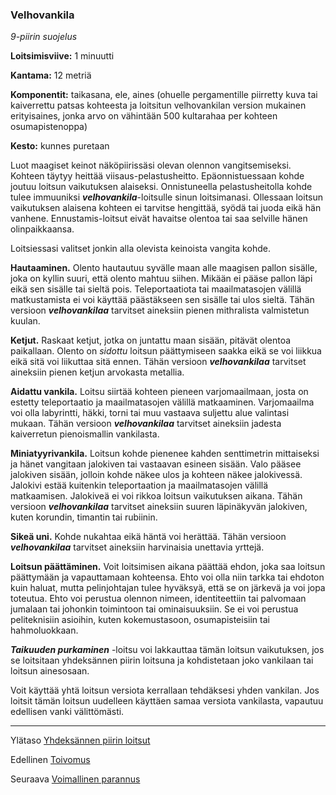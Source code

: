 ### Velhovankila

*9-piirin suojelus*

**Loitsimisviive:** 1 minuutti

**Kantama:** 12 metriä

**Komponentit:** taikasana, ele, aines (ohuelle pergamentille piirretty kuva tai kaiverrettu patsas kohteesta ja loitsitun velhovankilan version mukainen erityisaines, jonka arvo on vähintään 500 kultarahaa per kohteen osumapistenoppa)

**Kesto:** kunnes puretaan

Luot maagiset keinot näköpiirissäsi olevan olennon vangitsemiseksi. Kohteen täytyy heittää viisaus-pelastusheitto. Epäonnistuessaan kohde joutuu loitsun vaikutuksen alaiseksi. Onnistuneella pelastusheitolla kohde tulee immuuniksi ***velhovankila***-loitsulle sinun loitsimanasi. Ollessaan loitsun vaikutuksen alaisena kohteen ei tarvitse hengittää, syödä tai juoda eikä hän vanhene. Ennustamis-loitsut eivät havaitse olentoa tai saa selville hänen olinpaikkaansa.

Loitsiessasi valitset jonkin alla olevista keinoista vangita kohde.

**Hautaaminen.** Olento hautautuu syvälle maan alle maagisen pallon sisälle, joka on kyllin suuri, että olento mahtuu siihen. Mikään ei pääse pallon läpi eikä sen sisälle tai sieltä pois. Teleportaatiota tai maailmatasojen välillä matkustamista ei voi käyttää päästäkseen sen sisälle tai ulos sieltä. Tähän versioon ***velhovankilaa*** tarvitset aineksiin pienen mithralista valmistetun kuulan.

**Ketjut.** Raskaat ketjut, jotka on juntattu maan sisään, pitävät olentoa paikallaan. Olento on *sidottu* loitsun päättymiseen saakka eikä se voi liikkua eikä sitä voi liikuttaa sitä ennen. Tähän versioon ***velhovankilaa*** tarvitset aineksiin pienen ketjun arvokasta metallia.

**Aidattu vankila.** Loitsu siirtää kohteen pieneen varjomaailmaan, josta on estetty teleportaatio ja maailmatasojen välillä matkaaminen. Varjomaailma voi olla labyrintti, häkki, torni tai muu vastaava suljettu alue valintasi mukaan. Tähän versioon ***velhovankilaa*** tarvitset aineksiin jadesta kaiverretun pienoismallin vankilasta.

**Miniatyyrivankila.** Loitsun kohde pienenee kahden senttimetrin mittaiseksi ja hänet vangitaan jalokiven tai vastaavan esineen sisään. Valo pääsee jalokiven sisään, jolloin kohde näkee ulos ja kohteen näkee jalokivessä. Jalokivi estää kuitenkin teleportaation ja maailmatasojen välillä matkaamisen. Jalokiveä ei voi rikkoa loitsun vaikutuksen aikana. Tähän versioon ***velhovankilaa*** tarvitset aineksiin suuren läpinäkyvän jalokiven, kuten korundin, timantin tai rubiinin.

**Sikeä uni.** Kohde nukahtaa eikä häntä voi herättää. Tähän versioon ***velhovankilaa*** tarvitset aineksiin harvinaisia unettavia yrttejä.

**Loitsun päättäminen.** Voit loitsimisen aikana päättää ehdon, joka saa loitsun päättymään ja vapauttamaan kohteensa. Ehto voi olla niin tarkka tai ehdoton kuin haluat, mutta pelinjohtajan tulee hyväksyä, että se on järkevä ja voi jopa toteutua. Ehto voi perustua olennon nimeen, identiteettiin tai palvomaan jumalaan tai johonkin toimintoon tai ominaisuuksiin. Se ei voi perustua peliteknisiin asioihin, kuten kokemustasoon, osumapisteisiin tai hahmoluokkaan.

***Taikuuden purkaminen*** -loitsu voi lakkauttaa tämän loitsun vaikutuksen, jos se loitsitaan yhdeksännen piirin loitsuna ja kohdistetaan joko vankilaan tai loitsun ainesosaan.

Voit käyttää yhtä loitsun versiota kerrallaan tehdäksesi yhden vankilan. Jos loitsit tämän loitsun uudelleen käyttäen samaa versiota vankilasta, vapautuu edellisen vanki välittömästi.

---

Ylätaso [Yhdeksännen piirin loitsut](9_piirin_loitsut)

Edellinen [Toivomus](Toivomus)

Seuraava [Voimallinen parannus](Voimallinen_parannus)


